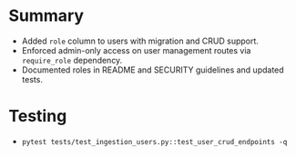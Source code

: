 # Summary
- Added `role` column to users with migration and CRUD support.
- Enforced admin-only access on user management routes via `require_role` dependency.
- Documented roles in README and SECURITY guidelines and updated tests.

# Testing
- `pytest tests/test_ingestion_users.py::test_user_crud_endpoints -q`
